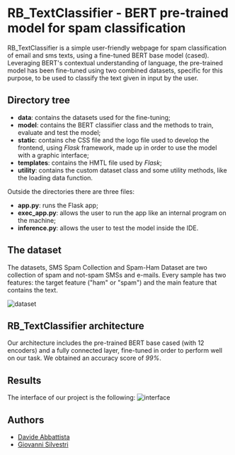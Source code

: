 
# RB_TextClassifier - BERT pre-trained model for spam classification

RB_TextClassifier is a simple user-friendly webpage for spam classification of email and sms texts, using a fine-tuned BERT base model (cased). Leveraging BERT's contextual understanding of language, the pre-trained model has been fine-tuned using two combined datasets, specific for this purpose, to be used to classify the text given in input by the user. 

## Directory tree

- **data**: contains the datasets used for the fine-tuning;
- **model**: contains the BERT classifier class and the methods to train, evaluate and test the model;
- **static**: contains che CSS file and the logo file used to develop the frontend, using _Flask_ framework, made up in order to use the model with a graphic interface;
- **templates**: contains the HMTL file used by _Flask_;
- **utility**: contains the custom dataset class and some utility methods, like the loading data function.

Outside the directories there are three files:

- **app.py**: runs the Flask app;
- **exec_app.py**: allows the user to run the app like an internal program on the machine;
- **inference.py**: allows the user to test the model inside the IDE.

## The dataset

The datasets, SMS Spam Collection and Spam-Ham Dataset are two collection of spam and not-spam SMSs and e-mails. Every sample has two features: the target feature ("ham" or "spam") and the main feature that contains the text.

![dataset](https://i.ibb.co/xFWLtR0/Screenshot-2024-01-12-alle-09-25-10.png)

## RB_TextClassifier architecture

Our architecture includes the pre-trained BERT base cased (with 12 encoders) and a fully connected layer, fine-tuned in order to perform well on our task. We obtained an accuracy score of _99%_.

## Results
The interface of our project is the following:
![interface](https://i.ibb.co/jgwQ76D/Registrazioneschermo2024-01-12alle09-38-01-ezgif-com-video-to-gif-converter.gif)

## Authors

- [Davide Abbattista](https://www.github.com/davide-abbattista)
- [Giovanni Silvestri](https://www.github.com/vannisil)